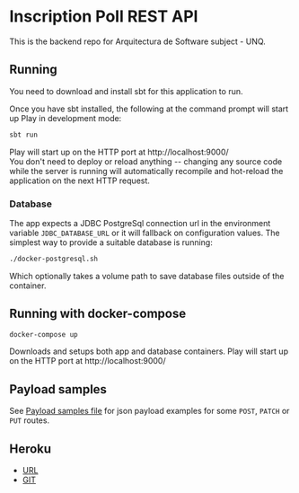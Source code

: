 # Inscription Poll REST API

This is the backend repo for Arquitectura de Software subject - UNQ.

## Running

You need to download and install sbt for this application to run.

Once you have sbt installed, the following at the command prompt will start up Play in development mode:

```bash
sbt run
```

Play will start up on the HTTP port at http://localhost:9000/   
You don't need to deploy or reload anything -- changing any source code while the server is running will automatically recompile and hot-reload the application on the next HTTP request.

### Database

The app expects a JDBC PostgreSql connection url in the environment variable `JDBC_DATABASE_URL` or it will fallback on configuration values. The simplest way to provide a suitable database is running:

```bash
./docker-postgresql.sh
```

Which optionally takes a volume path to save database files outside of the container. 

## Running with docker-compose

```bash
docker-compose up
```

Downloads and setups both app and database containers. Play will start up on the HTTP port at http://localhost:9000/

## Payload samples

See [Payload samples file](Payload%20Samples) for json payload examples for some `POST`, `PATCH` or `PUT` routes.  

## Heroku

* [URL](https://ins-poll-back-arqsoft-2017s2.herokuapp.com/)
* [GIT](https://git.heroku.com/ins-poll-back-arqsoft-2017s2.git)
